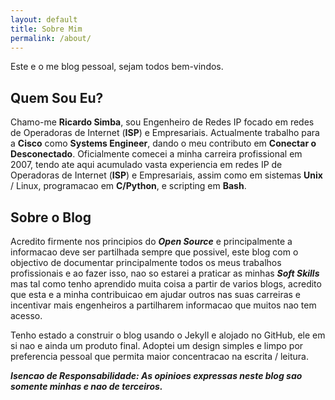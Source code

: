 ```yaml
---
layout: default
title: Sobre Mim
permalink: /about/
---
```


Este e o me blog pessoal, sejam todos bem-vindos.

## Quem Sou Eu?

Chamo-me **Ricardo Simba**, sou Engenheiro de Redes IP focado em redes de Operadoras de Internet (**ISP**) e Empresariais. Actualmente trabalho para a **Cisco** como **Systems Engineer**, dando o meu contributo em **Conectar o Desconectado**. Oficialmente comecei a minha carreira profissional em 2007, tendo ate aqui acumulado vasta experiencia em redes IP de Operadoras de Internet (**ISP**) e Empresariais, assim como em sistemas **Unix** / Linux, programacao em **C/Python**, e scripting em **Bash**.

## Sobre o Blog

Acredito firmente nos principios do ***Open Source*** e principalmente a informacao deve ser partilhada sempre que possivel,  este blog com o objectivo de documentar principalmente todos os meus trabalhos profissionais e ao fazer isso, nao so estarei a praticar as minhas ***Soft Skills*** mas tal como tenho aprendido muita coisa a partir de varios blogs, acredito que esta e a minha contribuicao em ajudar outros nas suas carreiras e incentivar mais engenheiros a partilharem informacao que muitos nao tem acesso.

Tenho estado a construir o blog usando o Jekyll e alojado no GitHub, ele em si nao e ainda um produto final. Adoptei um design simples e limpo por preferencia pessoal que permita maior concentracao na escrita / leitura.


***Isencao de Responsabilidade: As opinioes expressas neste blog sao somente minhas e nao de terceiros.***
